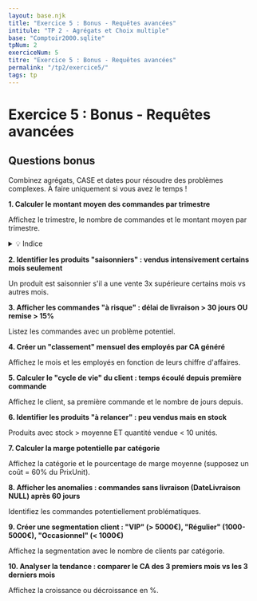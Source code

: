 ```yaml
---
layout: base.njk
title: "Exercice 5 : Bonus - Requêtes avancées"
intitule: "TP 2 - Agrégats et Choix multiple"
base: "Comptoir2000.sqlite"
tpNum: 2
exerciceNum: 5
titre: "Exercice 5 : Bonus - Requêtes avancées"
permalink: "/tp2/exercice5/"
tags: tp
---
```


# Exercice 5 : Bonus - Requêtes avancées

## Questions bonus

Combinez agrégats, CASE et dates pour résoudre des problèmes complexes. À faire uniquement si vous avez le temps !

**1. Calculer le montant moyen des commandes par trimestre**

Affichez le trimestre, le nombre de commandes et le montant moyen par trimestre.

<details>
<summary>💡 Indice</summary>

Vous devez d'abord extraire le mois, puis convertir en trimestre (01-03 = Q1, 04-06 = Q2, etc.).
</details>

**2. Identifier les produits "saisonniers" : vendus intensivement certains mois seulement**

Un produit est saisonnier s'il a une vente 3x supérieure certains mois vs autres mois.

**3. Afficher les commandes "à risque" : délai de livraison > 30 jours OU remise > 15%**

Listez les commandes avec un problème potentiel.

**4. Créer un "classement" mensuel des employés par CA généré**

Affichez le mois et les employés en fonction de leurs chiffre d'affaires.

**5. Calculer le "cycle de vie" du client : temps écoulé depuis première commande**

Affichez le client, sa première commande et le nombre de jours depuis.

**6. Identifier les produits "à relancer" : peu vendus mais en stock**

Produits avec stock > moyenne ET quantité vendue < 10 unités.

**7. Calculer la marge potentielle par catégorie**

Affichez la catégorie et le pourcentage de marge moyenne (supposez un coût = 60% du PrixUnit).

**8. Afficher les anomalies : commandes sans livraison (DateLivraison NULL) après 60 jours**

Identifiez les commandes potentiellement problématiques.

**9. Créer une segmentation client : "VIP" (> 5000€), "Régulier" (1000-5000€), "Occasionnel" (< 1000€)**

Affichez la segmentation avec le nombre de clients par catégorie.

**10. Analyser la tendance : comparer le CA des 3 premiers mois vs les 3 derniers mois**

Affichez la croissance ou décroissance en %.

